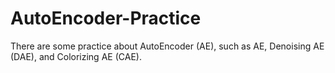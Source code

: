 # AutoEncoder-Practice
There are some practice about AutoEncoder (AE), such as AE, Denoising AE (DAE), and Colorizing AE (CAE).
